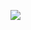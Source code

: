 [![](https://jitpack.io/v/muyishuangfeng/LTGameSdkOneStore.svg)](https://jitpack.io/#muyishuangfeng/LTGameSdkOneStore)
